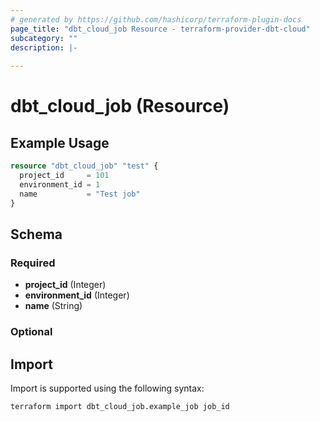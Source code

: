 ```yaml
---
# generated by https://github.com/hashicorp/terraform-plugin-docs
page_title: "dbt_cloud_job Resource - terraform-provider-dbt-cloud"
subcategory: ""
description: |-
  
---
```


# dbt_cloud_job (Resource)


## Example Usage

```terraform
resource "dbt_cloud_job" "test" {
  project_id     = 101
  environment_id = 1
  name           = "Test job"
}
```

<!-- schema generated by tfplugindocs -->
## Schema

### Required

- **project_id** (Integer)
- **environment_id** (Integer)
- **name** (String)

### Optional


## Import

Import is supported using the following syntax:

```shell
terraform import dbt_cloud_job.example_job job_id
```
